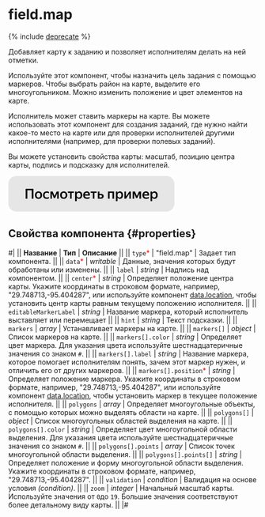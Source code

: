 # field.map

{% include [deprecate](../../_includes/deprecate.md) %}

Добавляет карту к заданию и позволяет исполнителям делать на ней отметки.

Используйте этот компонент, чтобы назначить цель задания с помощью маркеров. Чтобы выбрать район на карте, выделите его многоугольником. Можно изменить положение и цвет элементов на карте.

Исполнитель может ставить маркеры на карте. Вы можете использовать этот компонент для создания заданий, где нужно найти какое-то место на карте или для проверки исполнителей другими исполнителями (например, для проверки полевых заданий).

Вы можете установить свойства карты: масштаб, позицию центра карты, подпись и подсказку для исполнителей.

[![](../_images/buttons/view-example.svg)](https://ya.cc/t/zSkybT6z3X66wW)

## Свойства компонента {#properties}

#|
|| **Название** | **Тип** | **Описание** ||
|| `type`<span style="color: red">\*</span> | "field.map" | Задает тип компонента. ||
|| `data`<span style="color: red">\*</span> | _writable_ | Данные, значения которых будут обработаны или изменены. ||
|| `label` | _string_ | Надпись над компонентом. ||
|| `center`<span style="color: red">\*</span> | _string_ | Определяет положение центра карты. Укажите координаты в строковом формате, например, "29.748713,-95.404287", или используйте компонент [data.location](data.location.md), чтобы установить центр карты равным текущему положению исполнителя. ||
|| `editableMarkerLabel` | _string_ | Название маркера, который исполнитель выставляет или перемещает ||
|| `hint` | _string_ | Текст подсказки. ||
|| `markers` | _array_ | Устанавливает маркеры на карте. ||
|| `markers[]` | _object_ | Список маркеров на карте. ||
|| `markers[].color` | _string_ | Определяет цвет маркера. Для указания цвета используйте шестнадцатеричные значения со знаком `#`. ||
|| `markers[].label` | _string_ | Название маркера, которое помогает исполнителям понять, зачем этот маркер нужен, и отличить его от других маркеров. ||
|| `markers[].position`<span style="color: red">\*</span> | _string_ | Определяет положение маркера. Укажите координаты в строковом формате, например, "29.748713,-95.404287", или используйте компонент [data.location](data.location.md), чтобы установить маркер в текущее положение исполнителя. ||
|| `polygons` | _array_ | Определяет многоугольные объекты, с помощью которых можно выделять области на карте. ||
|| `polygons[]` | _object_ | Список многоугольных областей выделения на карте. ||
|| `polygons[].color` | _string_ | Определяет цвет многоугольной области выделения. Для указания цвета используйте шестнадцатеричные значения со знаком `#`. ||
|| `polygons[].points` | _array_ | Список точек многоугольной области выделения. ||
|| `polygons[].points[]` | _string_ | Определяет положение и форму многоугольной области выделения. Укажите координаты в строковом формате, например, "29.748713,-95.404287". ||
|| `validation` | _condition_ | Валидация на основе условия _(condition)_. ||
|| `zoom` | _integer_ | Начальный масштаб карты. Используйте значения от `0`до `19`. Большие значения соответствуют более детальному виду карты. ||
|#
